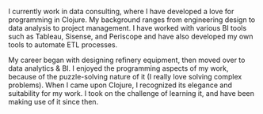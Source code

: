 I currently work in data consulting, where I have developed a love for programming in Clojure. My background ranges from engineering design to data analysis to project management. I have worked with various BI tools such as Tableau, Sisense, and Periscope and have also developed my own tools to automate ETL processes.

My career began with designing refinery equipment, then moved over to data analytics & BI. I enjoyed the programming aspects of my work, because of the puzzle-solving nature of it (I really love solving complex problems). When I came upon Clojure, I recognized its elegance and suitability for my work. I took on the challenge of learning it, and have been making use of it since then.
